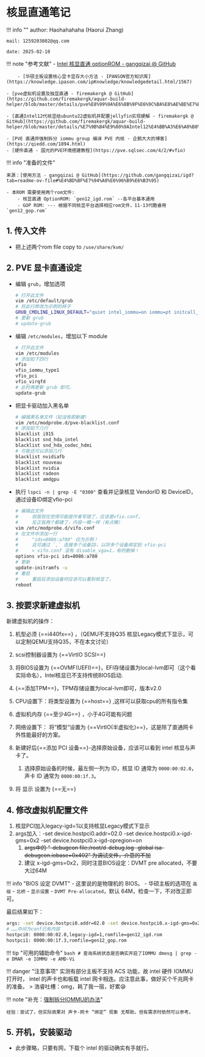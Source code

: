 # 核显直通笔记

!!! info ""
    author: Haohahahaha (Haorui Zhang)
    
    mail: 1259203802@qq.com

    date: 2025-02-10

!!! note "参考文献"
    - [Intel 核显直通 optionROM - gangqizai @ GitHub](https://github.com/gangqizai/igd)
        
        - [华硕主板设置核心显卡显存大小方法 - IPANSON官方知识库](https://knowledge.ipason.com/ipKnowledge/knowledgedetail.html/1567)
  
    - [pve虚拟机设置及独显直通 - firemakergk @ GitHub](https://github.com/firemakergk/aquar-build-helper/blob/master/details/pve%E8%99%9A%E6%8B%9F%E6%9C%BA%E8%AE%BE%E7%BD%AE%E5%8F%8A%E7%8B%AC%E6%98%BE%E7%9B%B4%E9%80%9A.md)
  
    - [直通Intel12代核显给ubuntu22虚拟机并配置jellyfin实现硬解 - firemakergk @ GitHub](https://github.com/firemakergk/aquar-build-helper/blob/master/details/%E7%9B%B4%E9%80%9AIntel12%E4%BB%A3%E6%A0%B8%E6%98%BE%E7%BB%99ubuntu22%E8%99%9A%E6%8B%9F%E6%9C%BA%E5%B9%B6%E9%85%8D%E7%BD%AEjellyfin%E5%AE%9E%E7%8E%B0%E7%A1%AC%E8%A7%A3.md)
    
    - [PVE 直通并强制拆分 iommu group 编译 PVE 内核 - 企鹅大大的博客](https://qiedd.com/1894.html)
    - [硬件直通 - 国光的PVE环境搭建教程](https://pve.sqlsec.com/4/2/#vfio)

!!! info "准备的文件"

    来源：[使用方法 - gangqizai @ GitHub](https://github.com/gangqizai/igd?tab=readme-ov-file#%E4%BD%BF%E7%94%A8%E6%96%B9%E6%B3%95)
    
    - 本ROM 需要使用两个rom文件:
        - 核显直通 OptionROM: `gen12_igd.rom` --各平台基本通用
        - GOP ROM: --- 根据不同核显平台选择相应rom文件，11-13代酷睿用 `gen12_gop.rom`

## 1. 传入文件

- 把上述两个rom file copy to `/use/share/kvm/`

## 2. PVE 显卡直通设定

- 编辑 `grub`，增加选项
  
    ```bash
    # 打开此文件
    vim /etc/default/grub   
    # 将此行修改为示例的样子
    GRUB_CMDLINE_LINUX_DEFAULT="quiet intel_iommu=on iommu=pt initcall_blacklist=sysfb_init pcie_acs_override=downstream"
    # 更新 grub 
    # update-grub
    ```

- 编辑 `/etc/modules`，增加以下 module
    
    ```bash
    # 打开此文件
    vim /etc/modules
    # 添加如下四行
    vfio
    vfio_iommu_type1
    vfio_pci
    vfio_virqfd
    # 此时再更新 grub 即可。
    update-grub
    ```

- 把显卡驱动加入黑名单

    ```bash
    # 编辑黑名单文件（如没有即新建）
    vim /etc/modprobe.d/pve-blacklist.conf
    # 添加如下几行
    blacklist i915
    blacklist snd_hda_intel 
    blacklist snd_hda_codec_hdmi
    # 可能还可以添加几行
    blacklist nvidiafb
    blacklist nouveau
    blacklist nvidia
    blacklist radeon
    blacklist amdgpu
    ```

- 执行 `lspci -n | grep -E "0300"` 查看并记录核显 VendorID 和 DeviceID，通过设备ID绑定vfio-pci 
    ```bash
    # 编辑此文件
    #     但我现在觉得可能是作者写错了，应该是vfio.conf。
    #     反正我两个都建了，内容一模一样（有点懒）
    vim /etc/modprobe.d/vifo.conf
    # 在文件中添加一行
    #     "ids=8086:a780" 仅为示例！
    #     且可通过 `,` 连接多个设备ID，以将多个设备绑定到 vfio-pci 
    #     > vifo.conf 没有 disable_vga=1，有的删掉！
    options vfio-pci ids=8086:a780
    # 更新
    update-initramfs -u
    # 重启
    #     重启后添加设备时应该可以看到核显了。
    reboot
    ``` 

## 3. 按要求新建虚拟机
新建虚拟机的操作：
1. 机型必须 {==i440fx==} ，（QEMU不支持Q35 核显Legacy模式下显示，可以定制QEMU支持Q35，不在本文讨论） 

2. scsi控制器设置为 {==VirtIO SCSI==} 

3. 将BIOS设置为 {==OVMF(UEFI)==}，EFI存储设置为local-lvm即可（这个看实际命名），Intel核显已不支持传统BIOS启动.

4. {==添加TPM==}，TPM存储设置为local-lvm即可，版本v2.0  

5. CPU设置下：将类型设置为 {==host==} ,这样可以获取cpu的所有指令集 

6. 虚拟机内存 {==至少4G==} ，小于4G可能有问题

7. 网络设置下： 将“模型”设置为 {==VirtIO(半虚拟化)==}，这是除了直通网卡外性能最好的方案。

8. 新建好后{==添加 PCI 设备==}-选择原始设备，应该可以看到 intel 核显与声卡了。
   
   1. 选择原始设备的时候，最左侧一列为 ID，核显 ID 通常为 `0000:00:02.0`，声卡 ID 通常为 `0000:00:1f.3`。

9. 将 显示 设置为 {==无==}

## 4. 修改虚拟机配置文件

1. 核显PCI加入legacy-igd=1以支持核显Legacy模式下显示
2.  args加入：-set device.hostpci0.addr=02.0 -set device.hostpci0.x-igd-gms=0x2 -set device.hostpci0.x-igd-opregion=on
    1.  ~~args中的 “-debugcon file:/root/d-debug.log -global isa-debugcon.iobase=0x402” 为调试文件，介意的不加~~
    2.  建议 x-igd-gms=0x2，同时注意BIOS设定：DVMT pre allocated，不要大过64M
   
!!! info "BIOS 设定 DVMT"
    - 这里说的是物理机的 BIOS。
    - 华硕主板的选项在 `高级` - `北桥` - `显示设置` - `DVMT Pre-allocated`，默认 64M，检查一下，不对改正即可。

最后结果如下：
```bash
args: -set device.hostpci0.addr=02.0 -set device.hostpci0.x-igd-gms=0x2 -set device.hostpci0.x-igd-opregion=on -debugcon file:/root/igd_debug.log -global isa-debugcon.iobase=0x402
# ……中间为conf已有内容
hostpci0: 0000:00:02.0,legacy-igd=1,romfile=gen12_igd.rom
hostpci1: 0000:00:1f.3,romfile=gen12_gop.rom
```
!!! tip "可用的辅助命令"
    ```bash
    # 查询系统状态是否确实开启了IOMMU
    dmesg | grep -e DMAR -e IOMMU -e AMD-Vi
    ```

!!! danger "注意事项"
    实测有部分主板不支持 ACS 功能，故 intel 硬件 IOMMU 打开时， intel 的声卡也和板载 intel 网卡相连。应注意此事，做好买个千兆网卡的准备。
    > 浩睿吐槽：omg，耗了我一宿，好累😪

!!! note "补充：[强制拆分IOMMU的办法](https://qiedd.com/1894.html)"

    经验：尝试了，但实际效果对 声卡-网卡 “绑定” 现象 无帮助，但有需求时依然可以参考。

## 5. 开机，安装驱动

- 此步骤略，只要有网，下载个 intel 的驱动确实有手就行。